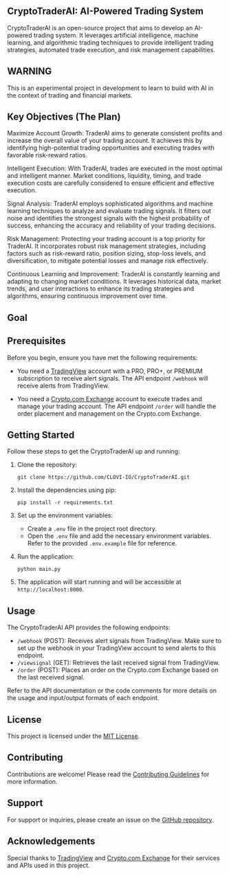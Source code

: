 ## CryptoTraderAI: AI-Powered Trading System

CryptoTraderAI is an open-source project that aims to develop an AI-powered trading system. It leverages artificial intelligence, machine learning, and algorithmic trading techniques to provide intelligent trading strategies, automated trade execution, and risk management capabilities.

## WARNING

This is an experimental project in development to learn to build with AI in the context of trading and financial markets.

## Key Objectives (The Plan)

Maximize Account Growth: TraderAI aims to generate consistent profits and increase the overall value of your trading account. It achieves this by identifying high-potential trading opportunities and executing trades with favorable risk-reward ratios.

Intelligent Execution: With TraderAI, trades are executed in the most optimal and intelligent manner. Market conditions, liquidity, timing, and trade execution costs are carefully considered to ensure efficient and effective execution.

Signal Analysis: TraderAI employs sophisticated algorithms and machine learning techniques to analyze and evaluate trading signals. It filters out noise and identifies the strongest signals with the highest probability of success, enhancing the accuracy and reliability of your trading decisions.

Risk Management: Protecting your trading account is a top priority for TraderAI. It incorporates robust risk management strategies, including factors such as risk-reward ratio, position sizing, stop-loss levels, and diversification, to mitigate potential losses and manage risk effectively.

Continuous Learning and Improvement: TraderAI is constantly learning and adapting to changing market conditions. It leverages historical data, market trends, and user interactions to enhance its trading strategies and algorithms, ensuring continuous improvement over time.

## Goal

## Prerequisites

Before you begin, ensure you have met the following requirements:

- You need a [TradingView](https://www.tradingview.com/gopro/?share_your_love=sperreault) account with a PRO, PRO+, or PREMIUM subscription to receive alert signals. The API endpoint `/webhook` will receive alerts from TradingView.

- You need a [Crypto.com Exchange](https://crypto.com/exch/ht94engn7h) account to execute trades and manage your trading account. The API endpoint `/order` will handle the order placement and management on the Crypto.com Exchange.

## Getting Started

Follow these steps to get the CryptoTraderAI up and running:

1. Clone the repository:

   ```shell
   git clone https://github.com/CLOVI-IO/CryptoTraderAI.git
   ```

2. Install the dependencies using pip:

   ```shell
   pip install -r requirements.txt
   ```

3. Set up the environment variables:

   - Create a `.env` file in the project root directory.
   - Open the `.env` file and add the necessary environment variables. Refer to the provided `.env.example` file for reference.

4. Run the application:

   ```shell
   python main.py
   ```

5. The application will start running and will be accessible at `http://localhost:8000`.

## Usage

The CryptoTraderAI API provides the following endpoints:

- `/webhook` (POST): Receives alert signals from TradingView. Make sure to set up the webhook in your TradingView account to send alerts to this endpoint.
- `/viewsignal` (GET): Retrieves the last received signal from TradingView.
- `/order` (POST): Places an order on the Crypto.com Exchange based on the last received signal.

Refer to the API documentation or the code comments for more details on the usage and input/output formats of each endpoint.

## License

This project is licensed under the [MIT License](LICENSE).

## Contributing

Contributions are welcome! Please read the [Contributing Guidelines](CONTRIBUTING.md) for more information.

## Support

For support or inquiries, please create an issue on the [GitHub repository](https://github.com/CLOVI-IO/CryptoTraderAI/issues).

## Acknowledgements

Special thanks to [TradingView](https://www.tradingview.com/gopro/?share_your_love=sperreault) and [Crypto.com Exchange](https://crypto.com/exch/ht94engn7h) for their services and APIs used in this project.
